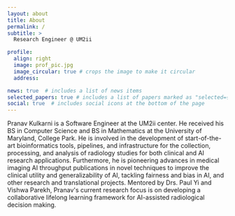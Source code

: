 ```yaml
---
layout: about
title: About
permalink: /
subtitle: >
  Research Engineer @ UM2ii

profile:
  align: right
  image: prof_pic.jpg
  image_circular: true # crops the image to make it circular
  address:

news: true  # includes a list of news items
selected_papers: true # includes a list of papers marked as "selected={true}"
social: true  # includes social icons at the bottom of the page
---
```


Pranav Kulkarni is a Software Engineer at the UM2ii center. He received his BS in Computer Science and BS in Mathematics at the University of Maryland, College Park. He is involved in the development of start-of-the-art bioinformatics tools, pipelines, and infrastructure for the collection, processing, and analysis of radiology studies for both clinical and AI research applications. Furthermore, he is pioneering advances in medical imaging AI throughput publications in novel techniques to improve the clinical utility and generalizability of AI, tackling fairness and bias in AI, and other research and translational projects. Mentored by Drs. Paul Yi and Vishwa Parekh, Pranav's current research focus is on developing a collaborative lifelong learning framework for AI-assisted radiological decision making. 
